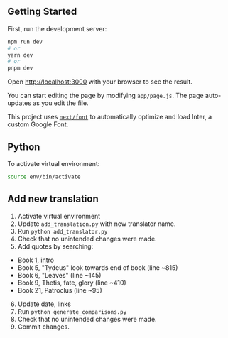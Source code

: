 ## Getting Started

First, run the development server:

```bash
npm run dev
# or
yarn dev
# or
pnpm dev
```

Open [http://localhost:3000](http://localhost:3000) with your browser to see the result.

You can start editing the page by modifying `app/page.js`. The page auto-updates as you edit the file.

This project uses [`next/font`](https://nextjs.org/docs/basic-features/font-optimization) to automatically optimize and load Inter, a custom Google Font.

## Python

To activate virtual environment:

```bash
source env/bin/activate
```

## Add new translation

1. Activate virtual environment
2. Update `add_translation.py` with new translator name.
3. Run `python add_translator.py`
4. Check that no unintended changes were made.
5. Add quotes by searching:
  - Book 1, intro
  - Book 5, "Tydeus" look towards end of book (line ~815)
  - Book 6, "Leaves" (line ~145)
  - Book 9, Thetis, fate, glory (line ~410)
  - Book 21, Patroclus (line ~95)
6. Update date, links
7. Run `python generate_comparisons.py`
8. Check that no unintended changes were made.
9. Commit changes.
